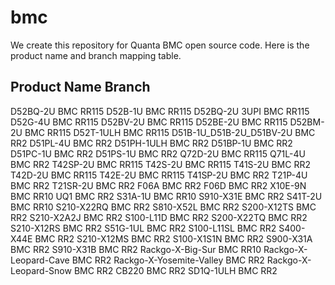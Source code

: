 # bmc
We create this repository for Quanta BMC open source code.
Here is the product name and branch mapping table.

Product Name                        Branch
----------------------------------------------------------
D52BQ-2U BMC                        RR115
D52B-1U BMC	                        RR115
D52BQ-2U 3UPI BMC                   RR115
D52G-4U BMC                         RR115
D52BV-2U BMC                        RR115
D52BE-2U BMC                        RR115
D52BM-2U BMC                        RR115
D52T-1ULH BMC                       RR115
D51B-1U_D51B-2U_D51BV-2U BMC        RR2
D51PL-4U BMC                        RR2
D51PH-1ULH BMC                      RR2
D51BP-1U BMC                        RR2
D51PC-1U BMC                        RR2
D51PS-1U BMC                        RR2
Q72D-2U BMC                         RR115
Q71L-4U BMC                         RR2
T42SP-2U BMC                        RR115
T42S-2U BMC                         RR115
T41S-2U BMC                         RR2
T42D-2U BMC                         RR115
T42E-2U BMC                         RR115
T41SP-2U BMC                        RR2
T21P-4U BMC                         RR2
T21SR-2U BMC                        RR2
F06A BMC                            RR2
F06D BMC                            RR2
X10E-9N BMC                         RR10
UQ1 BMC                             RR2
S31A-1U BMC                         RR10
S910-X31E BMC                       RR2
S41T-2U BMC                         RR10
S210-X22RQ BMC                      RR2
S810-X52L BMC                       RR2
S200-X12TS BMC                      RR2
S210-X2A2J BMC                      RR2
S100-L11D BMC                       RR2
S200-X22TQ BMC                      RR2
S210-X12RS BMC                      RR2
S51G-1UL BMC                        RR2
S100-L11SL BMC                      RR2
S400-X44E BMC                       RR2
S210-X12MS BMC                      RR2
S100-X1S1N BMC                      RR2
S900-X31A BMC                       RR2
S910-X31B BMC                       RR2
Rackgo-X-Big-Sur BMC                RR10
Rackgo-X-Leopard-Cave BMC           RR2
Rackgo-X-Yosemite-Valley BMC        RR2
Rackgo-X-Leopard-Snow BMC           RR2
CB220 BMC                           RR2
SD1Q-1ULH BMC                       RR2
